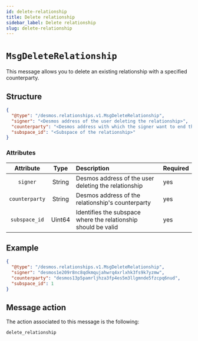 ```yaml
---
id: delete-relationship
title: Delete relationship
sidebar_label: Delete relationship
slug: delete-relationship
---
```


# `MsgDeleteRelationship`
This message allows you to delete an existing relationship with a specified counterparty.

## Structure
````json
{
  "@type": "/desmos.relationships.v1.MsgDeleteRelationship",
  "signer": "<Desmos address of the user deleting the relationship>",
  "counterparty": "<Desmos address with which the signer want to end the relationship>",
  "subspace_id": "<Subspace of the relationship>"
}
````

### Attributes
|   Attribute    |  Type  | Description                                                    | Required |
|:--------------:|:------:|:---------------------------------------------------------------| :------- |
|    `signer`    | String | Desmos address of the user deleting the relationship           | yes |
| `counterparty` | String | Desmos address of the relationship's counterparty              | yes |
| `subspace_id`  | Uint64 | Identifies the subspace where the relationship should be valid | yes |

## Example

````json
{
  "@type": "/desmos.relationships.v1.MsgDeleteRelationship",
  "signer": "desmos1e209r8nc8qdkmqujahwrq4xrlxhk3fs9k7yzmw",
  "counterparty": "desmos13p5pamrljhza3fp4es5m3llgmnde5fzcpq6nud",
  "subspace_id": 1
} 
````

## Message action
The action associated to this message is the following: 

```
delete_relationship
```

